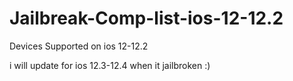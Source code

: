 # Jailbreak-Comp-list-ios-12-12.2
Devices Supported on ios 12-12.2





i will update for ios 12.3-12.4 when it jailbroken :)
